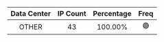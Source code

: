 | Data Center | IP Count | Percentage | Freq |
|:------------:|:--------:|:-----------:|:-----:|
| OTHER | 43 | 100.00% | 🟢 |